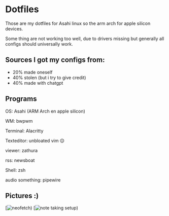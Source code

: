 # Dotfiles
Those are my dotfiles for Asahi linux so the arm arch for apple silicon devices.

Some thing are not working too well, due to drivers missing but generally all
configs should universally work.

## Sources I got my configs from:

- 20% made oneself
- 40% stolen (but i try to give credit)
- 40% made with chatgpt


## Programs
OS: Asahi (ARM Arch en apple silicon)

WM: bwpwm

Terminal: Alacritty

Texteditor: unbloated vim 😌

viewer: zathura

rss: newsboat

Shell: zsh

audio something: pipewire


## Pictures :)
[![neofetch](~./misc/neofetch.png))
[![note taking setup](~./misc/note-taking-setup.png))
